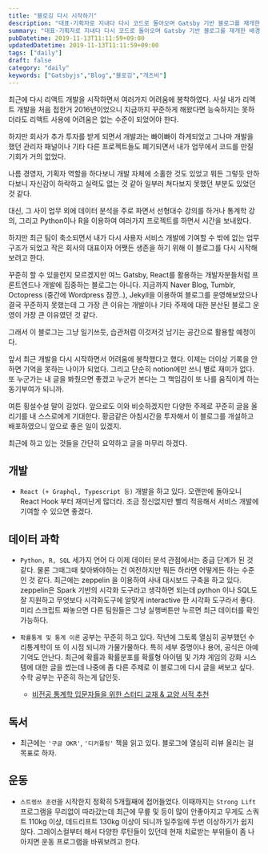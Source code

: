 ```yaml
---
title: "블로깅 다시 시작하기"
description: "대표·기획자로 지내다 다시 코드로 돌아오며 Gatsby 기반 블로그를 재개한 배경, React 학습 계획, 데이터 과학과 운동 루틴까지 현재 관심사를 기록."
summary: "대표·기획자로 지내다 다시 코드로 돌아오며 Gatsby 기반 블로그를 재개한 배경, React 학습 계획, 데이터 과학과 운동 루틴까지 현재 관심사를 기록. 최근에 다시 리액트 개발을 시작하면서 여러가지 어려움에 봉착하였다. 사실 내가 리액트 개발을 처음 접한거 2016년이었으니..."
pubDatetime: 2019-11-13T11:11:59+09:00
updatedDatetime: 2019-11-13T11:11:59+09:00
tags: ["daily"]
draft: false
category: "daily"
keywords: ["Gatsbyjs","Blog","블로깅","개츠비"]
---
```


최근에 다시 리액트 개발을 시작하면서 여러가지 어려움에 봉착하였다.
사실 내가 리액트 개발을 처음 접한거 2016년이었으니 지금까지 꾸준하게 해왔다면 능숙하지는 못하더라도 리액트 사용에 어려움은 없는 수준이 되었어야 한다.

하지만 회사가 추가 투자를 받게 되면서 개발과는 빠이빠이 하게되었고 그나마 개발을 했던 관리자 패널이나 기타 다른 프로젝트들도 폐기되면서 내가 업무에서 코드를 만질 기회가 거의 없었다.

나름 경영자, 기획자 역할을 하다보니 개발 자체에 소홀한 것도 있었고 뭐든 그렇듯 안하다보니 자신감이 하락하고 실력도 없는 것 같아 일부러 쳐다보지 못했던 부분도 있었던 것 같다.

대신, 그 사이 업무 외에 데이터 분석을 주로 파면서 선형대수 강의를 하거나 통계학 강의, 그리고 Python이나 R을 이용하여 여러가지 프로젝트를 하면서 시간을 보내왔다.

하지만 최근 팀이 축소되면서 내가 다시 사용자 서비스 개발에 기여할 수 밖에 없는 업무 구조가 되었고 작은 회사의 대표이자 어쨋든 생존을 하기 위해 이 블로그를 다시 시작해보려고 한다.

꾸준히 할 수 있을런지 모르겠지만 여느 Gatsby, React를 활용하는 개발자분들처럼 프론트엔드나 개발에 집중하는 블로그는 아니다. 지금까지 Naver Blog, Tumblr, Octopress (중간에 Wordpress 잠깐..), Jekyll을 이용하여 블로그를 운영해보았으나 결국 꾸준하지 못했는데 그 가장 큰 이유는 개발이나 기타 주제에 대한 분산된 블로그 운영이 가장 큰 이유였던 것 같다.

그래서 이 블로그는 그냥 일기쓰듯, 습관처럼 이것저것 남기는 공간으로 활용할 예정이다.

앞서 최근 개발을 다시 시작하면서 어려움에 봉착했다고 했다. 이제는 더이상 기록을 안하면 기억을 못하는 나이가 되었다. 그리고 단순히 notion에만 쓰니 별로 재미가 없다. 또 누군가는 내 글을 봐줬으면 좋겠고 누군가 본다는 그 책임감이 또 나를 움직이게 하는 동기부여가 되니까.

여튼 횡설수설 말이 길었다. 앞으로도 이와 비슷하겠지만 다양한 주제로 꾸준히 글을 올리기를 내 스스로에게 기대한다. 황금같은 아침시간을 투자해서 이 블로그를 개설하고 배포하였으니 앞으로 좋은 일이 있겠지.

최근에 하고 있는 것들을 간단히 요약하고 글을 마무리 하겠다.

## 개발

* `React (+ Graphql, Typescript 등)` 개발을 하고 있다. 오랜만에 돌아오니 React Hook 부터 재미난게 많더라. 조금 정신없지만 빨리 적응해서 서비스 개발에 기여할 수 있으면 좋겠다.

## 데이터 과학

* `Python, R, SQL` 세가지 언어 다 이제 데이터 분석 관점에서는 중급 단계가 된 것 같다. 물론 그때그때 찾아봐야하는 건 여전하지만 뭐든 하라면 어떻게든 하는 수준인 것 같다. 최근에는 zeppelin 을 이용하여 사내 대시보드 구축을 하고 있다. zeppelin은 Spark 기반의 시각화 도구라고 생각하면 되는데 python 이나 SQL도 잘 지원하고 무엇보다 시각화도구에 알맞게 interactive 한 시각화 도구라서 좋다. 미리 스크립트 짜놓으면 다른 팀원들은 그냥 실행버튼만 누르면 최근 데이터를 확인 가능하다.

* `확률통계 및 통계 이론` 공부는 꾸준히 하고 있다. 작년에 그토록 열심히 공부했던 수리통계학이 또 이 시점 되니까 가물가물하다. 특히 세부 증명이나 용어, 공식은 아예 기억도 안난다. 최근에 확률과 확률분포를 확률형 아이템 및 가챠 게임의 강화 시스템에 대한 글을 썼는데 나중에 좀 다른 주제로 이 블로그에 다시 글을 써보고 싶다. 수학 공부는 꾸준히 하는게 답인듯.
  
  * [비전공 통계학 입문자들을 위한 스터디 교재 & 교양 서적 추천](/posts/2019-11-stats-study-kit)

## 독서

* 최근에는 `'구글 OKR'`, `'디커플링'` 책을 읽고 있다. 블로그에 열심히 리뷰 올리는 걸 목표로 하자.

## 운동

* `스트렝쓰 훈련`을 시작한지 정확히 5개월째에 접어들었다. 이때까지는 `Strong Lift` 프로그램을 무리없이 따라갔는데 최근에 무릎 및 등이 많이 안좋아지고 무게도 스쿼트 110kg 이상, 데드리프트 130kg 이상이 되니까 일주일에 두번 이상하기가 쉽지 않다. 그레이스컬부터 해서 다양한 루틴들이 있던데 현재 치료받는 부위들이 좀 나아지면 운동 프로그램을 바꿔보려고 한다.
